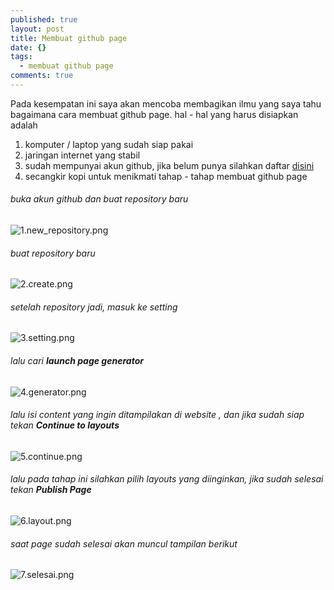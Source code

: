 ```yaml
---
published: true
layout: post
title: Membuat github page
date: {}
tags: 
  - membuat github page
comments: true
---
```

Pada kesempatan ini saya akan mencoba membagikan ilmu yang saya tahu bagaimana cara membuat github page.
hal - hal yang harus disiapkan adalah
1. komputer / laptop yang sudah siap pakai
2. jaringan internet yang stabil
3. sudah mempunyai akun github, jika belum punya silahkan daftar [disini](https://github.com/)
4. secangkir kopi untuk menikmati tahap - tahap membuat github page

###### buka akun github dan buat repository baru
 ![1.new_repository.png]({{site.baseurl}}/assets/img/Membuat-Github-Page/1.new_repository.png)
 
###### buat repository baru
![2.create.png]({{site.baseurl}}/assets/img/Membuat-Github-Page/2.create.png)

###### setelah repository jadi, masuk ke setting
![3.setting.png]({{site.baseurl}}/assets/img/Membuat-Github-Page/3.setting.png)

###### lalu cari **launch page generator**
![4.generator.png]({{site.baseurl}}/assets/img/Membuat-Github-Page/4.generator.png)

###### lalu isi _content_ yang ingin ditampilakan di _website_ , dan jika sudah siap tekan **Continue to layouts**
![5.continue.png]({{site.baseurl}}/assets/img/Membuat-Github-Page/5.continue.png)

###### lalu pada tahap ini silahkan pilih layouts yang diinginkan, jika sudah selesai tekan **Publish Page**
![6.layout.png]({{site.baseurl}}/assets/img/Membuat-Github-Page/6.layout.png)

###### saat  page sudah selesai akan muncul tampilan berikut
![7.selesai.png]({{site.baseurl}}/assets/img/Membuat-Github-Page/7.selesai.png)
